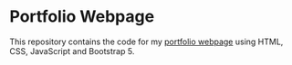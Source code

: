 # Portfolio Webpage

This repository contains the code for my [portfolio webpage](https://dxbvo.github.io/) using HTML, CSS, JavaScript and Bootstrap 5.

